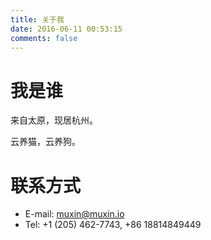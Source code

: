 ```yaml
---
title: 关于我
date: 2016-06-11 00:53:15
comments: false
---
```


# 我是谁

来自太原，现居杭州。

云养猫，云养狗。

# 联系方式

- E-mail: muxin@muxin.io
- Tel: +1 (205) 462-7743, +86 18814849449
